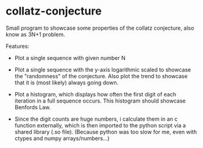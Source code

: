 # collatz-conjecture

Small program to showcase some properties of the collatz conjecture, also know as 3N+1 problem.

Features:
- Plot a single sequence with given number N
- Plot a single sequence with the y-axis logarithmic scaled to showcase the "randomness" of the conjecture.
  Also plot the trend to showcase that it is (most likely) always going down.
- Plot a histogram, which displays how often the first digit of each iteration in a full sequence occurs.
  This histogram should showcase Benfords Law.

- Since the digit counts are huge numbers, i calculate them in an c function externally, which is then imported to the python script via a shared library (.so file).
  (Because python was too slow for me, even with ctypes and numpy arrays/numbers...)
